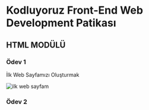 # Kodluyoruz Front-End Web Development Patikası 
## HTML MODÜLÜ

### Ödev 1
İlk Web Sayfamızı Oluşturmak

![ilk web sayfam](https://user-images.githubusercontent.com/86794562/128625112-d1e39b4f-e614-44f9-b927-585adc7a6970.png)


### Ödev 2

